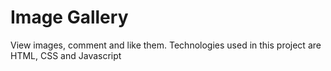 # Image Gallery
View images, comment and like them.
Technologies used in this project are HTML, CSS and Javascript
